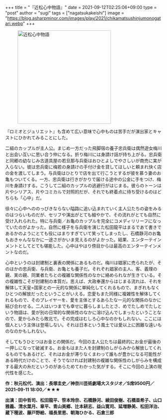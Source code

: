 +++
title = "『近松心中物語』"
date = 2021-09-12T02:25:06+09:00
type = "post"
author = "sugi"
tags = ["nagatsukakeishi"]
image = "https://blog.asharpminor.com/images/play/2021/chikamatsushinjumonogatari.webp"
+++
<figure class="alignleft"><img src="/images/play/2021/chikamatsushinjumonogatari.webp" alt="近松心中物語" style="width: 300px !important;"></figure>

『ロミオとジュリエット』も含めて広い意味で心中ものは苦手だが演出家とキャストにひかれてみることにした。

二組のカップルが主人公。まじめ一方だった飛脚宿の養子忠兵衛は偶然遊女梅川と出会い互いに思い合う仲になる。折り梅川には身請け話が持ち上がる。忠兵衛と同郷の幼なじみ古道具屋の若旦那与兵衛はおひとよしでやさしいが商売に実が入らない。彼は忠兵衛に梅若の身請けの手付け金を貸してほしいと頼まれ快く店の金を渡してしまう。与兵衛はひとりで店を出て行こうとするが彼を慕う妻のお亀もついてくる。一方、忠兵衛は行きがかりで届ける途中の公金に手をつけ、梅川を身請けする。こうして二組のカップルの逃避行がはじまる。彼らのトーンは片やシリアス、片やコミカルで対照的だが、それでも終着点に待ち受けるのはどちらも「心中」だ。

徐々に心中へののっぴきならない隘路に追い込まれていく主人公たちの姿をみるのはつらいものだが、セリフや演出がとても細やかで、その流れがとても自然に受け入れられた。特に与兵衛／お亀のカップルを完全にコメディリリーフになっていたのがよかった。自然に様子を与兵衛を演じた松田龍平はまるであて書きであるかのようにとても役にはまりすぎていて笑ってしまったし、石橋静河のお亀もおきゃんななかに一途さがかいま見えるのがよかった。結果、エンターテインメントとしてとても堪能した。心中はやはり傍目からは最高のエンターテインメントなのだ。

心中というのは封建制と裏表の関係にあるものだ。梅川は娼家に売られたが、そのほかの忠兵衛、与兵衛、お亀とも養子だ。それぞれ娼家の主人、客、義理の親、実の親、同業者たちとの複雑な関係性のなかに絡められなが生きている。その複雑性こそが封建制の本質だ。思えば、大政奉還からはじまる流れは、それを解体して天皇=国家との一元的な関係に単純化してくれるもので、まぎれもなくひとつの解放だったということがいえる。恋愛もまた同様に複雑性を解体してくれるもので、そのプレイヤーを、愛を主体とするあらたな一元的な関係のなかに結び合わせる。二人はいつまでも幸せに暮らしましたとさ、めでたしめでたしという物語は、愛が別の日常的な関係性のなかに溶け込んでしまったということなので、愛からみたら敗北で。その完成はむしろ心中なのかもしれない。ここには個人という主体は登場しない。それは日本という風土では愛以上に困難な遠いものなのかもしれない。

そしてもうひとつはお金との関係だ。今回の主人公たちは最終的にお金が最後の一押しになって破滅する。お金もはまた人を封建制のしがらみから解放してくれるものでもあるけど、それはお金が滞りなくまわって誰もが豊かになる可能性がある時代だけのことで、そうでなければ封建制の複雑な関係性のしがらみを構成する最大の糸だというのがあらためてわかった気がする。そこに今回の上演の現代性を感じた。

**作：秋元松代、演出：長塚圭史／神奈川芸術劇場大スタジオ／S席9500円／2021-09-11 18:00／★★★**

**出演：田中哲司、松田龍平、笹本玲奈、石橋静河、綾田俊樹、石橋亜希子、山口雅義、清水葉月、章平、青山美郷、辻本耕志、益山寛司、延増静美、松田洋治、蔵下穂波、藤戸野絵、福長里恩、朝海ひかる、石倉三郎**
